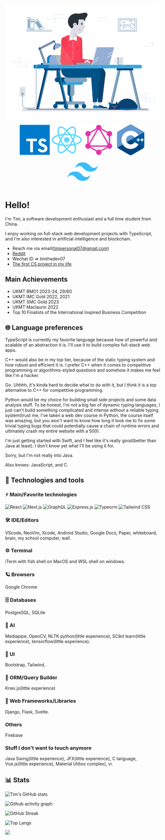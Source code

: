<p align="center">
  <img src="dev.gif" width="500" />
</p>


<p align="center">
  <img src="https://raw.githubusercontent.com/devicons/devicon/master/icons/typescript/typescript-original.svg" width="100">
  <img src="https://raw.githubusercontent.com/devicons/devicon/master/icons/react/react-original.svg" width="100">
  <img src="https://raw.githubusercontent.com/devicons/devicon/master/icons/graphql/graphql-plain.svg" width="100">
  <img src="https://raw.githubusercontent.com/devicons/devicon/master/icons/cplusplus/cplusplus-original.svg" width="100">
  <img src="https://raw.githubusercontent.com/devicons/devicon/master/icons/tailwindcss/tailwindcss-plain.svg" width="100">
</p>


# Hello!

I'm Tim, a software development enthusiast and a full time student from China.

I enjoy working on full-stack web development projects with TypeScript, and I'm also interested in artificial intelligence and blockchain.

- Reach me via email(timpersonal07@gmail.com)
- [Reddit](https://www.reddit.com/user/im-just-a-dev)
- Wechat ID => timthedev07
- [The first CS project in my life](https://studio.code.org/projects/artist/oNOoDNWO4RmYkz28cRq2zmMIntGYgBbost7kxUikebo) 

## Main Achievements

- UKMT BMO1 2023-24, 29/60
- UKMT IMC Gold 2022, 2021
- UKMT SMC Gold 2023
- UKMT Maclaurin 2022
- Top 10 Finalists of the International Inspired Business Competition

## 🌐  Language preferences

TypeScript is currently my favorite language because how of powerful and scalable of an abstraction it is. I'll use it to build complex full-stack web apps.

C++ would also be in my top tier, because of the static typing system and how robust and efficient it is. I prefer C++ when it comes to competitive programming or algorithms-styled questions and somehow it makes me feel like I'm a hacker.

Go. Uhhhh, it's kinda hard to decide what to do with it, but I think it is a top alternative to C++ for competitive programming.

Python would be my choice for building small side projects and some data analysis stuff. To be honest, I'm not a big fan of dynamic typing languages, I just can't build something complicated and intense without a reliable typing system(trust me, I've taken a web dev course in Python, the course itself was amazing, but you won't want to know how long it took me to fix some trivial typing bugs that could potentially cause a chain of runtime errors and ultimately crash my entire website with a 500).

I'm just getting started with Swift, and I feel like it's really good(better than Java at least). I don't know yet what I'll be using it for.

Sorry, but I'm not really into Java.

Also knows: JavaScript, and C.

## 🚀  Technologies and tools

### ⚡  Main/Favorite technologies

![React](https://img.shields.io/badge/-React-323232?style=for-the-badge&logo=react) ![Next.js](https://img.shields.io/badge/-Next.js-101010?style=for-the-badge&logo=nextdotjs) ![GraphQL](https://img.shields.io/badge/-Graphql-black?style=for-the-badge&logo=graphql) ![Express.js](https://img.shields.io/badge/-Express.JS-4f4c46?style=for-the-badge&logo=express) ![Typeorm](https://img.shields.io/badge/-Typeorm-97a4b8?style=for-the-badge&logo=typescript) ![Tailwind CSS](https://img.shields.io/badge/-Tailwind_CSS-166291?style=for-the-badge&logo=tailwindcss)

### 🛠  IDE/Editors

VScode, NeoVim, Xcode, Android Studio, Google Docs, Paper, whiteboard, brain, my school computer, wall.

### ⚙️  Terminal

iTerm with fish shell on MacOS and WSL shell on windows.

### 🪐  Browsers

Google Chrome

### 🗄️  Databases

PostgreSQL, SQLite

### 🤖  AI

Mediapipe, OpenCV, NLTK python(little experience), SCikit learn(little experience), tensorflow(little experience).

### 🌆  UI

Bootstrap, Tailwind,

### 📁  ORM/Query Builder

Knex.js(little experience)

### 🦾  Web Frameworks/Libraries

Django, Flask, Svelte.

### Others

Firebase

### Stuff I don't want to touch anymore

Java Swing(little experience), JFX(little experience), C language, Vue.js(little experience), Material UI(too complex), vi.

## 📊  Stats

![Tim's GitHub stats](https://github-readme-stats.vercel.app/api?username=timthedev07&show_icons=true&theme=gruvbox)

![Github activity graph](https://activity-graph.herokuapp.com/graph?username=timthedev07&theme=github)

![GitHub Streak](http://github-readme-streak-stats.herokuapp.com?user=timthedev07&theme=gruvbox)

![Top Langs](https://github-readme-stats.vercel.app/api/top-langs/?username=timthedev07&theme=gruvbox)

![](https://github-profile-summary-cards.vercel.app/api/cards/most-commit-language?username=timthedev07&theme=gruvbox)

